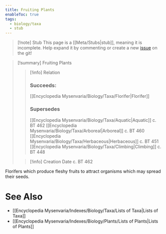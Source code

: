 ```yaml
---
title: Fruiting Plants
enableToc: true
tags:
  - biology/taxa
  - stub
---
```


> [!note] Stub
> This page is a [[Meta/Stubs|stub]], meaning it is incomplete. Help expand it by commenting or create a new [issue](https://github.com/RagtimeGal/quartz--encyclopedia-mysenvaria/issues/new/choose) on the git!


> [!summary] Fruiting Plants
> > [!info] Relation
> > ### Succeeds:
> > [[Encyclopedia Mysenvaria/Biology/Taxa/Florifer|Florifer]]
> > ### Supersedes 
> > [[Encyclopedia Mysenvaria/Biology/Taxa/Aquatic|Aquatic]] c. BT 462
> > [[Encyclopedia Mysenvaria/Biology/Taxa/Arboreal|Arboreal]] c. BT 460
> > [[Encyclopedia Mysenvaria/Biology/Taxa/Herbaceous|Herbaceous]] c. BT 451
> > [[Encyclopedia Mysenvaria/Biology/Taxa/Climbing|Climbing]] c. BT 448
>
> > [!info] Creation Date
> > c. BT 462

Florifers which produce fleshy fruits to attract organisms which may spread their seeds.

# See Also
- [[Encyclopedia Mysenvaria/Indexes/Biology/Taxa/Lists of Taxa|Lists of Taxa]]
- [[Encyclopedia Mysenvaria/Indexes/Biology/Plants/Lists of Plants|Lists of Plants]]

